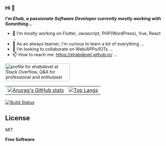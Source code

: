 ### Hi 👋


***I'm Ehab, a passionate Software Developer currently mostly working with Something...***

- 🔭 I’m mostly working on Flutter, Javascript, PHP(WordPress), Vue, React ...
- 🌱 As an always learner, i'm curious to learn a bit of everything ...
- 👯 I’m looking to collaborate on Web/APPs/IOTs ...
- 📫 How to reach me: https://ehabdevel.github.io/ ...

<a href="https://stackoverflow.com/users/7305270/ehabdevel"><img src="https://stackoverflow.com/users/flair/7305270.png?theme=dark" width="208" height="58" alt="profile for ehabdevel at Stack Overflow, Q&amp;A for professional and enthusiast programmers" title="profile for ehabdevel at Stack Overflow, Q&amp;A for professional and enthusiast programmers"></a>


|           |           |
| --------  | --------  |
| [![Anurag's GitHub stats](https://github-readme-stats.vercel.app/api?username=ehabdevel&show_icons=true)](https://github.com/ehabdevel/github-readme-stats) | [![Top Langs](https://github-readme-stats.vercel.app/api/top-langs/?username=ehabdevel&layout=compact)](https://github.com/ehabdevel/github-readme-stats) |



[![Build Status](https://travis-ci.com/ehabdevel/ehabdevel.svg?branch=master)](https://travis-ci.com/ehabdevel/ehabdevel)


## License

MIT

**Free Software**

